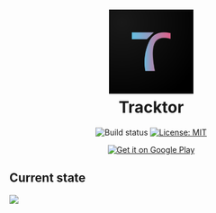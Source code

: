 
<h1 align="center">
  <img src="https://github.com/Popalay/Tracktor/blob/master/app/src/main/ic_launcher-playstore.png" alt="Tracktor" width="150">
  <br>
    Tracktor
  <br>
</h1>

<p align="center">
  <img src="https://github.com/Popalay/Tracktor/workflows/Android%20CI/badge.svg" alt="Build status">
    <a href="./LICENSE">
      <img src="https://img.shields.io/badge/License-MIT-lightgrey.svg" alt="License: MIT">
    </a>
</p>

<p align="center">
  <a href='https://play.google.com/store/apps/details?id=com.popalay.tracktor&pcampaignid=pcampaignidMKT-Other-global-all-co-prtnr-py-PartBadge-Mar2515-1'>
    <img alt='Get it on Google Play' src='https://play.google.com/intl/en_us/badges/static/images/badges/en_badge_web_generic.png'/>
  </a>
</p>

## Current state
<img src="https://github.com/Popalay/Tracktor/blob/master/art/sample.gif" width="500">
